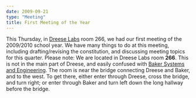 ```yaml
---
date: 2009-09-21
type: "Meeting"
title: First Meeting of the Year
---
```

This Thursday, in [Dreese Labs](http://www.osu.edu/map/building.php?building=279) room 266, we had our first meeting of the 2009/2010 school year. We have many things to do at this meeting, including drafting/revising the constitution, and discussing meeting topics for this quarter. Please note: We are located in Dreese Labs room **266**. This is not in the main part of Dreese, and easily confused with [Baker Systems and Engineering](http://www.osu.edu/map/building.php?building=280). The room is near the bridge connecting Dreese and Baker, and to the west. To get there, either enter through Dreese, cross the bridge, and turn right; or enter through Baker and turn left down the long hallway before the bridge.
